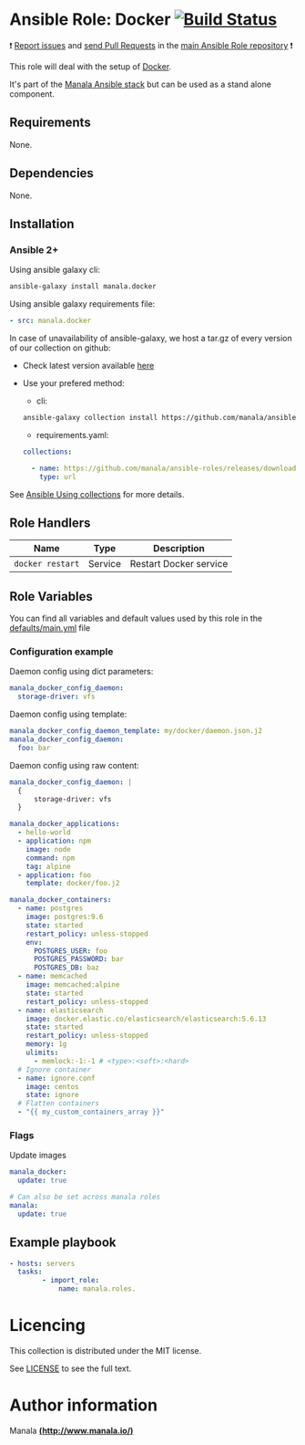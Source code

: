 # Ansible Role: Docker [![Build Status](https://travis-ci.org/manala/ansible-role-docker.svg?branch=master)](https://travis-ci.org/manala/ansible-role-docker)

:exclamation: [Report issues](https://github.com/manala/ansible-roles/issues) and [send Pull Requests](https://github.com/manala/ansible-roles/pulls) in the [main Ansible Role repository](https://github.com/manala/ansible-roles) :exclamation:

This role will deal with the setup of [Docker](https://www.docker.com/).

It's part of the [Manala Ansible stack](http://www.manala.io) but can be used as a stand alone component.

## Requirements

None.

## Dependencies

None.

## Installation

### Ansible 2+

Using ansible galaxy cli:

```bash
ansible-galaxy install manala.docker
```

Using ansible galaxy requirements file:

```yaml
- src: manala.docker
```

In case of unavailability of ansible-galaxy, we host a tar.gz of every version of our collection on github:
  - Check latest version available [here](https://github.com/manala/ansible-roles/releases)
  - Use your prefered method:

    - cli:
    ```bash
    ansible-galaxy collection install https://github.com/manala/ansible-roles/releases/download/$VERSION/manala-roles-$VERSION.tar.gz
    ```

    - requirements.yaml:
    ```yaml
    collections:

      - name: https://github.com/manala/ansible-roles/releases/download/$VERSION/manala-roles-$VERSION.tar.gz
        type: url
    ```

See [Ansible Using collections](https://docs.ansible.com/ansible/devel/user_guide/collections_using.html) for more details.

## Role Handlers

| Name             | Type    | Description            |
| ---------------- | ------- | ---------------------- |
| `docker restart` | Service | Restart Docker service |

## Role Variables

You can find all variables and default values used by this role in the [defaults/main.yml](./defaults/main.yml) file

### Configuration example

Daemon config using dict parameters:

```yaml
manala_docker_config_daemon:
  storage-driver: vfs
```

Daemon config using template:

```yaml
manala_docker_config_daemon_template: my/docker/daemon.json.j2
manala_docker_config_daemon:
  foo: bar
```

Daemon config using raw content:

```yaml
manala_docker_config_daemon: |
  {
      storage-driver: vfs
  }
```

```yaml
manala_docker_applications:
  - hello-world
  - application: npm
    image: node
    command: npm
    tag: alpine
  - application: foo
    template: docker/foo.j2

manala_docker_containers:
  - name: postgres
    image: postgres:9.6
    state: started
    restart_policy: unless-stopped
    env:
      POSTGRES_USER: foo
      POSTGRES_PASSWORD: bar
      POSTGRES_DB: baz
  - name: memcached
    image: memcached:alpine
    state: started
    restart_policy: unless-stopped
  - name: elasticsearch
    image: docker.elastic.co/elasticsearch/elasticsearch:5.6.13
    state: started
    restart_policy: unless-stopped
    memory: 1g
    ulimits:
      - memlock:-1:-1 # <type>:<soft>:<hard>
  # Ignore container
  - name: ignore.conf
    image: centos
    state: ignore
  # Flatten containers
  - "{{ my_custom_containers_array }}"
```

### Flags

Update images
```yaml
manala_docker:
  update: true

# Can also be set across manala roles
manala:
  update: true
```

## Example playbook

```yaml
- hosts: servers
  tasks:
        - import_role: 
            name: manala.roles.
```

# Licencing

This collection is distributed under the MIT license.

See [LICENSE](https://opensource.org/licenses/MIT) to see the full text.

# Author information

Manala [**(http://www.manala.io/)**](http://www.manala.io)
